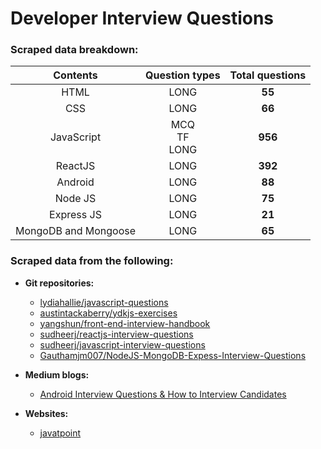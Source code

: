 # Developer Interview Questions

### Scraped data breakdown:

|       Contents       |      Question types      | Total questions |
| :------------------: | :----------------------: | :-------------: |
|         HTML         |           LONG           |     **55**      |
|         CSS          |           LONG           |     **66**      |
|      JavaScript      | MCQ</br>TF</br>LONG</br> |     **956**     |
|       ReactJS        |           LONG           |     **392**     |
|       Android        |           LONG           |     **88**      |
|       Node JS        |           LONG           |     **75**      |
|      Express JS      |           LONG           |     **21**      |
| MongoDB and Mongoose |           LONG           |     **65**      |

### Scraped data from the following:

- **Git repositories:**

  - [lydiahallie/javascript-questions](https://github.com/lydiahallie/javascript-questions)
  - [austintackaberry/ydkjs-exercises](https://github.com/austintackaberry/ydkjs-exercises)
  - [yangshun/front-end-interview-handbook](https://github.com/yangshun/front-end-interview-handbook)
  - [sudheerj/reactjs-interview-questions](https://github.com/sudheerj/reactjs-interview-questions#what-are-the-possible-return-types-of-render-method)
  - [sudheerj/javascript-interview-questions](https://github.com/sudheerj/javascript-interview-questions#what-are-the-possible-ways-to-create-objects-in-javascript)
  - [Gauthamjm007/NodeJS-MongoDB-Expess-Interview-Questions](https://github.com/Gauthamjm007/NodeJS-MongoDB-Expess-Interview-Questions/blob/master/README.md#table-of-contents---express-js)

- **Medium blogs:**

  - [Android Interview Questions & How to Interview Candidates](https://medium.com/@PangaraWorld/android-interview-questions-how-to-interview-candidates-1e695c2ad24f)

- **Websites:**

  - [javatpoint](https://www.javatpoint.com/)
